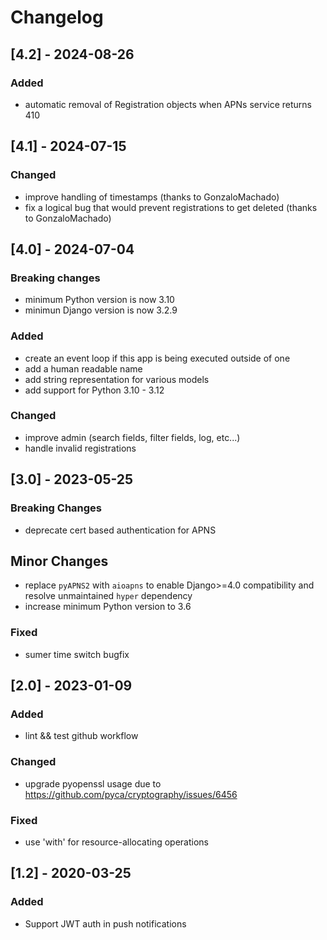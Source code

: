 # Changelog

## [4.2] - 2024-08-26

### Added

- automatic removal of Registration objects when APNs service returns 410

## [4.1] - 2024-07-15

### Changed

- improve handling of timestamps (thanks to GonzaloMachado)
- fix a logical bug that would prevent registrations to get deleted (thanks to GonzaloMachado)

## [4.0] - 2024-07-04

### Breaking changes

- minimum Python version is now 3.10
- minimun Django version is now 3.2.9

### Added

- create an event loop if this app is being executed outside of one
- add a human readable name
- add string representation for various models
- add support for Python 3.10 - 3.12

### Changed

- improve admin (search fields, filter fields, log, etc...)
- handle invalid registrations

## [3.0] - 2023-05-25

### Breaking Changes

- deprecate cert based authentication for APNS

## Minor Changes

- replace `pyAPNS2` with `aioapns` to enable Django>=4.0 compatibility and resolve unmaintained `hyper` dependency
- increase minimum Python version to 3.6

### Fixed

- sumer time switch bugfix

## [2.0] - 2023-01-09

### Added

- lint && test github workflow

### Changed

- upgrade pyopenssl usage due to https://github.com/pyca/cryptography/issues/6456

### Fixed

- use 'with' for resource-allocating operations

## [1.2] - 2020-03-25

### Added

- Support JWT auth in push notifications
